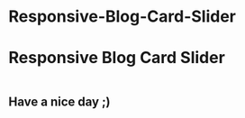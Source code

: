 # Responsive-Blog-Card-Slider
<h1>Responsive Blog Card Slider</h1>

<img src="https://repository-images.githubusercontent.com/437592636/fbf10d3e-58b9-4835-8849-83771762670e" alt="">

<h2>Have a nice day ;)</h2>
